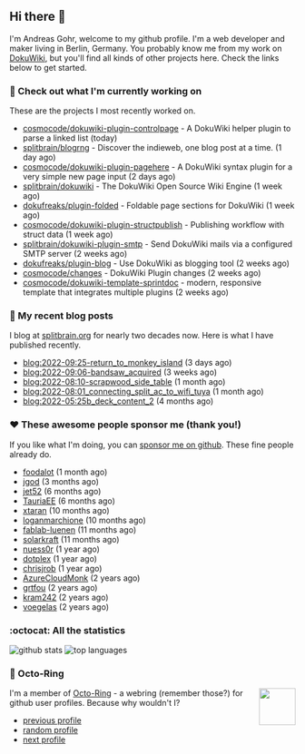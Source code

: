 ## Hi there :wave:

I'm Andreas Gohr, welcome to my github profile. I'm a web developer and maker living in Berlin, Germany. You probably know me from my work on [DokuWiki](https://github.com/splitbrain/dokuwiki), but you'll find all kinds of other projects here. Check the links below to get started.

### :hammer: Check out what I'm currently working on

These are the projects I most recently worked on.


- [cosmocode/dokuwiki-plugin-controlpage](https://github.com/cosmocode/dokuwiki-plugin-controlpage) - A DokuWiki helper plugin to parse a linked list (today)
- [splitbrain/blogrng](https://github.com/splitbrain/blogrng) - Discover the indieweb, one blog post at a time. (1 day ago)
- [cosmocode/dokuwiki-plugin-pagehere](https://github.com/cosmocode/dokuwiki-plugin-pagehere) - A DokuWiki syntax plugin for a very simple new page input (2 days ago)
- [splitbrain/dokuwiki](https://github.com/splitbrain/dokuwiki) - The DokuWiki Open Source Wiki Engine (1 week ago)
- [dokufreaks/plugin-folded](https://github.com/dokufreaks/plugin-folded) - Foldable page sections for DokuWiki (1 week ago)
- [cosmocode/dokuwiki-plugin-structpublish](https://github.com/cosmocode/dokuwiki-plugin-structpublish) - Publishing workflow with struct data (1 week ago)
- [splitbrain/dokuwiki-plugin-smtp](https://github.com/splitbrain/dokuwiki-plugin-smtp) - Send DokuWiki mails via a configured SMTP server (2 weeks ago)
- [dokufreaks/plugin-blog](https://github.com/dokufreaks/plugin-blog) - Use DokuWiki as blogging tool (2 weeks ago)
- [cosmocode/changes](https://github.com/cosmocode/changes) - DokuWiki Plugin changes (2 weeks ago)
- [cosmocode/dokuwiki-template-sprintdoc](https://github.com/cosmocode/dokuwiki-template-sprintdoc) - modern, responsive template that integrates multiple plugins (2 weeks ago)

### :scroll: My recent blog posts

I blog at [splitbrain.org](https://www.splitbrain.org) for nearly two decades now. Here is what I have published recently.


- [blog:2022-09:25-return_to_monkey_island](https://www.splitbrain.org/blog/2022-09/25-return_to_monkey_island) (3 days ago)
- [blog:2022-09:06-bandsaw_acquired](https://www.splitbrain.org/blog/2022-09/06-bandsaw_acquired) (3 weeks ago)
- [blog:2022-08:10-scrapwood_side_table](https://www.splitbrain.org/blog/2022-08/10-scrapwood_side_table) (1 month ago)
- [blog:2022-08:01_connecting_split_ac_to_wifi_tuya](https://www.splitbrain.org/blog/2022-08/01_connecting_split_ac_to_wifi_tuya) (1 month ago)
- [blog:2022-05:25b_deck_content_2](https://www.splitbrain.org/blog/2022-05/25b_deck_content_2) (4 months ago)

### :hearts:️ These awesome people sponsor me (thank you!)

If you like what I'm doing, you can [sponsor me on github](https://github.com/sponsors/splitbrain). These fine people already do.


- [foodalot](https://github.com/foodalot) (1 month ago)
- [jgod](https://github.com/jgod) (3 months ago)
- [jet52](https://github.com/jet52) (6 months ago)
- [TauriaEE](https://github.com/TauriaEE) (6 months ago)
- [xtaran](https://github.com/xtaran) (10 months ago)
- [loganmarchione](https://github.com/loganmarchione) (10 months ago)
- [fablab-luenen](https://github.com/fablab-luenen) (11 months ago)
- [solarkraft](https://github.com/solarkraft) (11 months ago)
- [nuess0r](https://github.com/nuess0r) (1 year ago)
- [dotplex](https://github.com/dotplex) (1 year ago)
- [chrisjrob](https://github.com/chrisjrob) (1 year ago)
- [AzureCloudMonk](https://github.com/AzureCloudMonk) (2 years ago)
- [grtfou](https://github.com/grtfou) (2 years ago)
- [kram242](https://github.com/kram242) (2 years ago)
- [voegelas](https://github.com/voegelas) (2 years ago)

### :octocat: All the statistics

 ![github stats](https://github-readme-stats.vercel.app/api?username=splitbrain&show_icons=true&hide_title=true)
![top languages](https://github-readme-stats.vercel.app/api/top-langs/?username=splitbrain&layout=compact)


### :octopus: Octo-Ring

<img width="64" height="65" src="https://octo-ring.com/static/img/octo.png" align="right" alt="">

I'm a member of [Octo-Ring](https://octo-ring.com/) - a webring (remember those?) for github user profiles. Because why wouldn't I? 

* [previous profile](https://octo-ring.com/p/splitbrain/prev)
* [random profile](https://octo-ring.com/p/splitbrain/random)
* [next profile](https://octo-ring.com/p/splitbrain/next)


